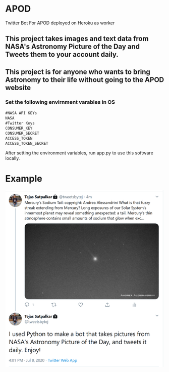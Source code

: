 # APOD
Twitter Bot For APOD deployed on Heroku as worker

## This project takes images and text data from NASA's Astronomy Picture of the Day and Tweets them to your account daily. 
## This project is for anyone who wants to bring Astronomy to their life without going to the APOD website 

### Set the following envirnment varables in OS
    #NASA API KEYs
    NASA 
    #Twitter Keys
    CONSUMER_KEY
    CONSUMER_SECRET
    ACCESS_TOKEN
    ACCESS_TOKEN_SECRET
    
    
After setting the environment variables, run app.py to use this software locally. 

# Example
![](Capture.PNG)



